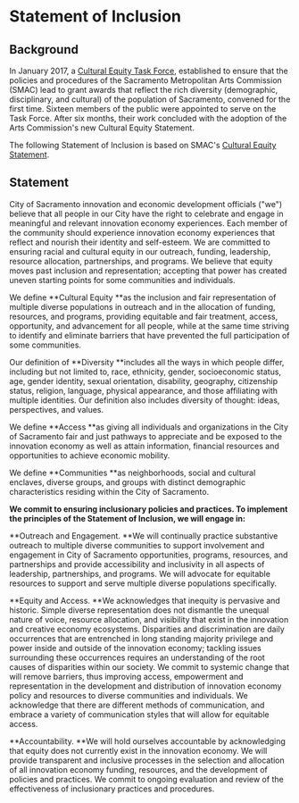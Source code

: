 # Statement of Inclusion

## Background

In January 2017, a [Cultural Equity Task Force](http://www.sacmetroarts.org/About-Us/CEStatement), established to ensure that the policies and procedures of the Sacramento Metropolitan Arts Commission \(SMAC\) lead to grant awards that reflect the rich diversity \(demographic, disciplinary, and cultural\) of the population of Sacramento, convened for the first time. Sixteen members of the public were appointed to serve on the Task Force. After six months, their work concluded with the adoption of the Arts Commission's new Cultural Equity Statement.

The following Statement of Inclusion is based on SMAC's [Cultural Equity Statement](http://www.sacmetroarts.org/-/media/MetroArts/Files/RCE-Task-Force-2016-17/2017-SMAC-Cultural-Equity-Statement---FINAL.pdf?la=en).

## Statement

City of Sacramento innovation and economic development officials \("we"\) believe that all people in our City have the right to celebrate and engage in meaningful and relevant innovation economy experiences. Each member of the community should experience innovation economy experiences that reflect and nourish their identity and self-esteem. We are committed to ensuring racial and cultural equity in our outreach, funding, leadership, resource allocation, partnerships, and programs. We believe that equity moves past inclusion and representation; accepting that power has created uneven starting points for some communities and individuals.

We define **Cultural Equity **as the inclusion and fair representation of multiple diverse populations in outreach and in the allocation of funding, resources, and programs, providing equitable and fair treatment, access, opportunity, and advancement for all people, while at the same time striving to identify and eliminate barriers that have prevented the full participation of some communities.

Our definition of **Diversity **includes all the ways in which people differ, including but not limited to, race, ethnicity, gender, socioeconomic status, age, gender identity, sexual orientation, disability, geography, citizenship status, religion, language, physical appearance, and those affiliating with multiple identities. Our definition also includes diversity of thought: ideas, perspectives, and values.

We define **Access **as giving all individuals and organizations in the City of Sacramento fair and just pathways to appreciate and be exposed to the innovation economy as well as attain information, financial resources and opportunities to achieve economic mobility.

We define **Communities **as neighborhoods, social and cultural enclaves, diverse groups, and groups with distinct demographic characteristics residing within the City of Sacramento.

**We commit to ensuring inclusionary policies and practices. To implement the principles of the Statement of Inclusion, we will engage in:**

**Outreach and Engagement. **We will continually practice substantive outreach to multiple diverse communities to support involvement and engagement in City of Sacramento opportunities, programs, resources, and partnerships and provide accessibility and inclusivity in all aspects of leadership, partnerships, and programs. We will advocate for equitable resources to support and serve multiple diverse populations specifically.

**Equity and Access. **We acknowledges that inequity is pervasive and historic. Simple diverse representation does not dismantle the unequal nature of voice, resource allocation, and visibility that exist in the innovation and creative economy ecosystems. Disparities and discrimination are daily occurrences that are entrenched in long standing majority privilege and power inside and outside of the innovation economy; tackling issues surrounding these occurrences requires an understanding of the root causes of disparities within our society. We commit to systemic change that will remove barriers, thus improving access, empowerment and representation in the development and distribution of innovation economy policy and resources to diverse communities and individuals. We acknowledge that there are different methods of communication, and embrace a variety of communication styles that will allow for equitable access.

**Accountability. **We will hold ourselves accountable by acknowledging that equity does not currently exist in the innovation economy. We will provide transparent and inclusive processes in the selection and allocation of all innovation economy funding, resources, and the development of policies and practices. We commit to ongoing evaluation and review of the effectiveness of inclusionary practices and procedures.

